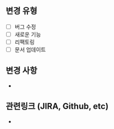 ## 변경 유형
<!--
- 변경 유형을 체크해주세요
-->
- [ ] 버그 수정
- [ ] 새로운 기능
- [ ] 리팩토링
- [ ] 문서 업데이트

## 변경 사항
<!--
- 이 PR에서 수행한 변경 사항을 간단히 요약해주세요
-->

-

## 관련링크 (JIRA, Github, etc)
<!--
- 관련링크를 나열합니다.
-->

-
